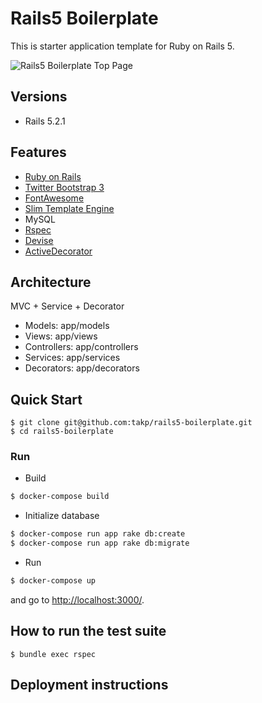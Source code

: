 # Rails5 Boilerplate

This is starter application template for Ruby on Rails 5.

![Rails5 Boilerplate Top Page](https://raw.githubusercontent.com/takp/rails5-boilerplate/master/docs/images/rails5-top-page.png "Rails5 Boilerplate")

## Versions

- Rails 5.2.1

## Features

- [Ruby on Rails](http://rubyonrails.org/)
- [Twitter Bootstrap 3](https://github.com/twbs/bootstrap-sass)
- [FontAwesome](https://github.com/FortAwesome/font-awesome-sass)
- [Slim Template Engine](http://slim-lang.com/)
- MySQL
- [Rspec](https://github.com/rspec/rspec-rails)
- [Devise](https://github.com/plataformatec/devise)
- [ActiveDecorator](https://github.com/amatsuda/active_decorator)

## Architecture

MVC + Service + Decorator

- Models: app/models
- Views: app/views
- Controllers: app/controllers
- Services: app/services
- Decorators: app/decorators

## Quick Start

```
$ git clone git@github.com:takp/rails5-boilerplate.git
$ cd rails5-boilerplate
```

### Run

- Build

```bash
$ docker-compose build
```

- Initialize database

```bash
$ docker-compose run app rake db:create
$ docker-compose run app rake db:migrate
```

- Run

```bash
$ docker-compose up
```

and go to [http://localhost:3000/](http://localhost:3000/).

## How to run the test suite

```
$ bundle exec rspec
```

## Deployment instructions
